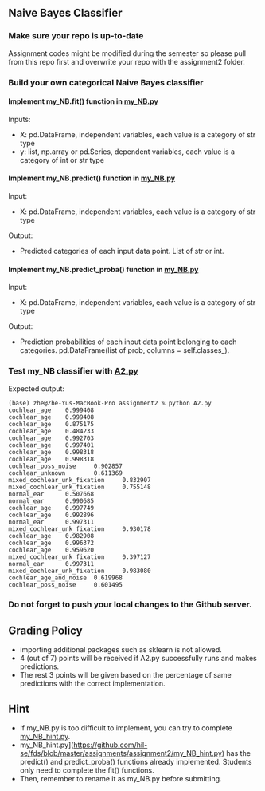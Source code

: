 ## Naive Bayes Classifier

### Make sure your repo is up-to-date

Assignment codes might be modified during the semester so please pull from this repo first and overwrite your repo with the assignment2 folder. 

### Build your own categorical Naive Bayes classifier

#### Implement my_NB.fit() function in [my_NB.py](https://github.com/hil-se/fds/blob/master/assignments/assignment2/my_NB.py)
Inputs:
- X: pd.DataFrame, independent variables, each value is a category of str type
- y: list, np.array or pd.Series, dependent variables, each value is a category of int or str type

#### Implement my_NB.predict() function in [my_NB.py](https://github.com/hil-se/fds/blob/master/assignments/assignment2/my_NB.py)
Input:
- X: pd.DataFrame, independent variables, each value is a category of str type

Output:
- Predicted categories of each input data point. List of str or int.

#### Implement my_NB.predict_proba() function in [my_NB.py](https://github.com/hil-se/fds/blob/master/assignments/assignment2/my_NB.py)
Input:
- X: pd.DataFrame, independent variables, each value is a category of str type

Output:
- Prediction probabilities of each input data point belonging to each categories. pd.DataFrame(list of prob, columns = self.classes_).

### Test my_NB classifier with [A2.py](https://github.com/hil-se/fds/blob/master/assignments/assignment2/A2.py)
Expected output:
```
(base) zhe@Zhe-Yus-MacBook-Pro assignment2 % python A2.py 
cochlear_age    0.999408
cochlear_age    0.999408
cochlear_age    0.875175
cochlear_age    0.484233
cochlear_age    0.992703
cochlear_age    0.997401
cochlear_age    0.998318
cochlear_age    0.998318
cochlear_poss_noise     0.902857
cochlear_unknown        0.611369
mixed_cochlear_unk_fixation     0.832907
mixed_cochlear_unk_fixation     0.755148
normal_ear      0.507668
normal_ear      0.990685
cochlear_age    0.997749
cochlear_age    0.992896
normal_ear      0.997311
mixed_cochlear_unk_fixation     0.930178
cochlear_age    0.982908
cochlear_age    0.996372
cochlear_age    0.959620
mixed_cochlear_unk_fixation     0.397127
normal_ear      0.997311
mixed_cochlear_unk_fixation     0.983080
cochlear_age_and_noise  0.619968
cochlear_poss_noise     0.601495
```

### Do not forget to push your local changes to the Github server.

 
 ## Grading Policy 
 - importing additional packages such as sklearn is not allowed.
 - 4 (out of 7) points will be received if A2.py successfully runs and makes predictions.
 - The rest 3 points will be given based on the percentage of same predictions with the correct implementation.
 
  
## Hint
 - If my_NB.py is too difficult to implement, you can try to complete [my_NB_hint.py](https://github.com/hil-se/fds/blob/master/assignments/assignment2/my_NB_hint.py).
 - my_NB_hint.py](https://github.com/hil-se/fds/blob/master/assignments/assignment2/my_NB_hint.py) has the predict() and predict_proba() functions already implemented. Students only need to complete the fit() functions.
 - Then, remember to rename it as my_NB.py before submitting.
